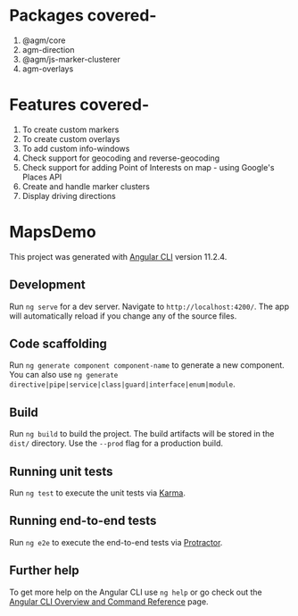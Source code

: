 # Packages covered-
1. @agm/core
2. agm-direction
3. @agm/js-marker-clusterer
4. agm-overlays

# Features covered-
1. To create custom markers
2. To create custom overlays
3. To add custom info-windows
4. Check support for geocoding and reverse-geocoding
5. Check support for adding Point of Interests on map - using Google's Places API
6. Create and handle marker clusters
7. Display driving directions

# MapsDemo

This project was generated with [Angular CLI](https://github.com/angular/angular-cli) version 11.2.4.

## Development 

Run `ng serve` for a dev server. Navigate to `http://localhost:4200/`. The app will automatically reload if you change any of the source files.

## Code scaffolding

Run `ng generate component component-name` to generate a new component. You can also use `ng generate directive|pipe|service|class|guard|interface|enum|module`.

## Build

Run `ng build` to build the project. The build artifacts will be stored in the `dist/` directory. Use the `--prod` flag for a production build.

## Running unit tests

Run `ng test` to execute the unit tests via [Karma](https://karma-runner.github.io).

## Running end-to-end tests

Run `ng e2e` to execute the end-to-end tests via [Protractor](http://www.protractortest.org/).

## Further help

To get more help on the Angular CLI use `ng help` or go check out the [Angular CLI Overview and Command Reference](https://angular.io/cli) page.
